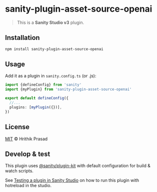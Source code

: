 # sanity-plugin-asset-source-openai

> This is a **Sanity Studio v3** plugin.

## Installation

```sh
npm install sanity-plugin-asset-source-openai
```

## Usage

Add it as a plugin in `sanity.config.ts` (or .js):

```ts
import {defineConfig} from 'sanity'
import {myPlugin} from 'sanity-plugin-asset-source-openai'

export default defineConfig({
  //...
  plugins: [myPlugin({})],
})
```

## License

[MIT](LICENSE) © Hrithik Prasad

## Develop & test

This plugin uses [@sanity/plugin-kit](https://github.com/sanity-io/plugin-kit)
with default configuration for build & watch scripts.

See [Testing a plugin in Sanity Studio](https://github.com/sanity-io/plugin-kit#testing-a-plugin-in-sanity-studio)
on how to run this plugin with hotreload in the studio.
